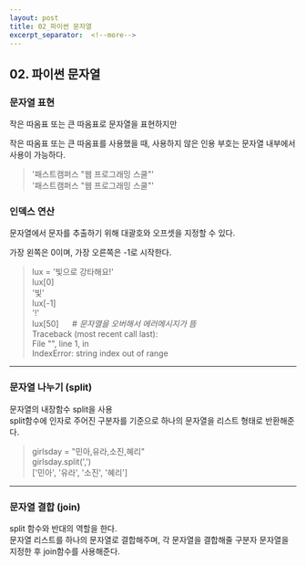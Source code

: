 ```yaml
---
layout: post
title: 02_파이썬 문자열
excerpt_separator:  <!--more-->
---
```


## 02. 파이썬 문자열

### 문자열 표현

작은 따옴표 또는 큰 따옴표로 문자열을 표현하지만

작은 따옴표 또는 큰 따옴표를 사용했을 때, 사용하지 않은 인용 부호는 문자열 내부에서 사용이 가능하다.

> '패스트캠퍼스 "웹 프로그래밍 스쿨"'<br>
'패스트캠퍼스 "웹 프로그래밍 스쿨"'

### 인덱스 연산

문자열에서 문자를 추출하기 위해 대괄호와 오프셋을 지정할 수 있다.

가장 왼쪽은 0이며, 가장 오른쪽은 -1로 시작한다.

> lux = '빛으로 강타해요!' <br>
lux[0] <br>
'빛' <br>
lux[-1] <br>
'!' <br>
lux[50] &nbsp;&nbsp;&nbsp;&nbsp; # *문자열을 오버해서 에러메시지가 뜸* <br>
Traceback (most recent call last): <br>
  File "<stdin>", line 1, in <module> <br>
IndexError: string index out of range

-------------------------------------
### 문자열 나누기 (split)

문자열의 내장함수 split을 사용 <br>
split함수에 인자로 주어진 구분자를 기준으로 하나의 문자열을 리스트 형태로 반환해준다.

> girlsday = "민아,유라,소진,혜리" <br>
girlsday.split(',') <br>
['민아', '유라', '소진', '혜리']

-------------------------------------
### 문자열 결합 (join)

split 함수와 반대의 역할을 한다. <br>
문자열 리스트를 하나의 문자열로 결합해주며, 각 문자열을 결합해줄 구분자 문자열을 지정한 후 join함수를 사용해준다.
